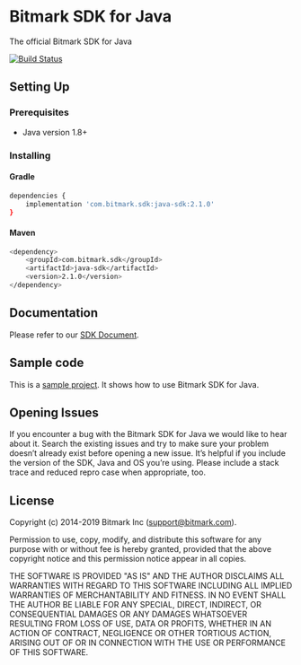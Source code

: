 # Bitmark SDK for Java
The official Bitmark SDK for Java

[![Build Status](https://travis-ci.org/bitmark-inc/bitmark-sdk-java.svg?branch=master)](https://travis-ci.org/bitmark-inc/bitmark-sdk-java)

## Setting Up

### Prerequisites

- Java version 1.8+

### Installing

#### Gradle
```sh
dependencies {
    implementation 'com.bitmark.sdk:java-sdk:2.1.0'
}
```

#### Maven
```sh
<dependency>
    <groupId>com.bitmark.sdk</groupId>
    <artifactId>java-sdk</artifactId>
    <version>2.1.0</version>
</dependency>
```

## Documentation

Please refer to our [SDK Document](https://sdk-docs.bitmark.com/).


## Sample code
This is a [sample project](sample/). It shows how to use Bitmark SDK for Java.

## Opening Issues
If you encounter a bug with the Bitmark SDK for Java we would like to hear about it. Search the existing issues and try to make sure your problem doesn’t already exist before opening a new issue. It’s helpful if you include the version of the SDK, Java and OS you’re using. Please include a stack trace and reduced repro case when appropriate, too.


## License

Copyright (c) 2014-2019 Bitmark Inc (support@bitmark.com).

Permission to use, copy, modify, and distribute this software for any
purpose with or without fee is hereby granted, provided that the above
copyright notice and this permission notice appear in all copies.

THE SOFTWARE IS PROVIDED "AS IS" AND THE AUTHOR DISCLAIMS ALL WARRANTIES
WITH REGARD TO THIS SOFTWARE INCLUDING ALL IMPLIED WARRANTIES OF
MERCHANTABILITY AND FITNESS. IN NO EVENT SHALL THE AUTHOR BE LIABLE FOR
ANY SPECIAL, DIRECT, INDIRECT, OR CONSEQUENTIAL DAMAGES OR ANY DAMAGES
WHATSOEVER RESULTING FROM LOSS OF USE, DATA OR PROFITS, WHETHER IN AN
ACTION OF CONTRACT, NEGLIGENCE OR OTHER TORTIOUS ACTION, ARISING OUT OF
OR IN CONNECTION WITH THE USE OR PERFORMANCE OF THIS SOFTWARE.
